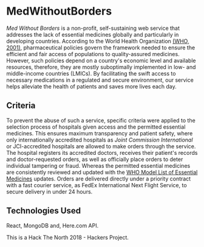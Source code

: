 # MedWithoutBorders
*Med Without Borders* is a non-profit, self-sustaining web service that addresses the lack of essential medicines globally and particularly in developing countries. According to the World Health Organization [(WHO, 2001)](https://www.sciencedirect.com/science/article/pii/B9780128112281000236#bib36), pharmaceutical policies govern the framework needed to ensure the efficient and fair access of populations to quality-assured medicines. However, such policies depend on a country's economic level and available resources, therefore, they are mostly suboptimally implemented in low- and middle-income countries (LMICs). By facilitating the swift access to necessary medications in a regulated and secure environment, our service helps alleviate the health of patients and saves more lives each day.   

## Criteria
To prevent the abuse of such a service, specific criteria were applied to the selection process of hospitals given access and the permitted essential medicines. This ensures maximum transparency and patient safety, where only internationally accredited hospitals as *Joint Commission International* or JCI-accredited hospitals are allowed to make orders through the service. The hospital registers its accredited doctors, receives their patient's records and doctor-requested orders, as well as officially place orders to deter individual tampering or fraud. Whereas the permitted essential medicines are consistently reviewed and updated with the [WHO Model List of Essential Medicines](http://www.who.int/medicines/publications/essentialmedicines/en/) updates. Orders are delivered directly under a priority contract with a fast courier service, as FedEx International Next Flight Service, to secure delivery in under 24 hours. 

## Technologies Used
React, MongoDB and, Here.com API.

This is a Hack The North 2018 - Hackers Project. 
